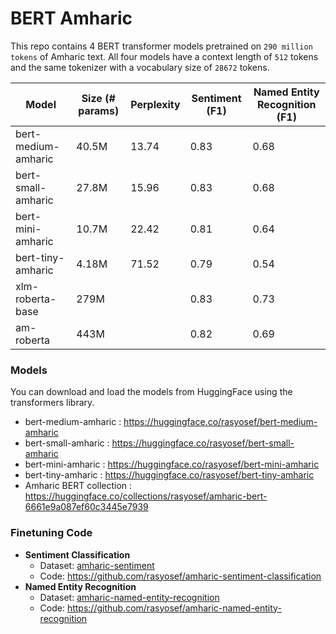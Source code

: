 # BERT Amharic

This repo contains 4 BERT transformer models pretrained on `290 million tokens` of Amharic text. All four models have a context length of `512` tokens and the same tokenizer with a vocabulary size of `28672` tokens.

|Model|Size (# params)| Perplexity|Sentiment (F1)| Named Entity Recognition (F1)|
|-----|---------------|-----------|--------------|------------------------------|
|bert-medium-amharic|40.5M|13.74|0.83|0.68|
|bert-small-amharic|27.8M|15.96|0.83|0.68|
|bert-mini-amharic|10.7M|22.42|0.81|0.64|
|bert-tiny-amharic|4.18M|71.52|0.79|0.54|
|xlm-roberta-base|279M||0.83|0.73|
|am-roberta|443M||0.82|0.69|

### Models
You can download and load the models from HuggingFace using the transformers library.

- bert-medium-amharic : https://huggingface.co/rasyosef/bert-medium-amharic
- bert-small-amharic : https://huggingface.co/rasyosef/bert-small-amharic
- bert-mini-amharic : https://huggingface.co/rasyosef/bert-mini-amharic
- bert-tiny-amharic : https://huggingface.co/rasyosef/bert-tiny-amharic
- Amharic BERT collection : https://huggingface.co/collections/rasyosef/amharic-bert-6661e9a087ef60c3445e7939

### Finetuning Code
- **Sentiment Classification**
  - Dataset: [amharic-sentiment](https://huggingface.co/datasets/rasyosef/amharic-sentiment)
  - Code: https://github.com/rasyosef/amharic-sentiment-classification
- **Named Entity Recognition**
  - Dataset: [amharic-named-entity-recognition](https://huggingface.co/datasets/rasyosef/amharic-named-entity-recognition)
  - Code: https://github.com/rasyosef/amharic-named-entity-recognition